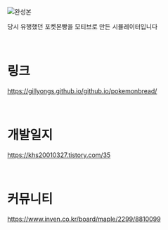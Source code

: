 ![완성본](https://user-images.githubusercontent.com/101636590/214067792-69635dfb-3e2e-4dc4-a760-d4ba58eb494a.gif)

당시 유행했던 포켓몬빵을 모티브로 만든 시뮬레이터입니다

<br>

# 링크

https://gillyongs.github.io/github.io/pokemonbread/

<br>

# 개발일지

https://khs20010327.tistory.com/35

<br>

# 커뮤니티

https://www.inven.co.kr/board/maple/2299/8810099
